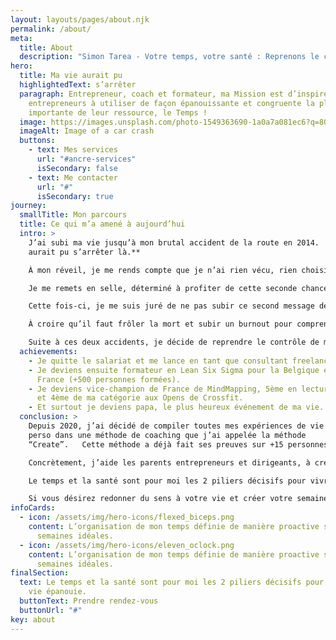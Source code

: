 ```yaml
---
layout: layouts/pages/about.njk
permalink: /about/
meta:
  title: About
  description: "Simon Tarea - Votre temps, votre santé : Reprenons le contrôle"
hero:
  title: Ma vie aurait pu
  highlightedText: s’arrêter
  paragraph: Entrepreneur, coach et formateur, ma Mission est d’inspirer les
    entrepreneurs à utiliser de façon épanouissante et congruente la plus
    importante de leur ressource, le Temps !
  image: https://images.unsplash.com/photo-1549363690-1a0a7a081ec6?q=80&w=3474&auto=format&fit=crop&ixlib=rb-4.0.3&ixid=M3wxMjA3fDB8MHxwaG90by1wYWdlfHx8fGVufDB8fHx8fA%3D%3D
  imageAlt: Image of a car crash
  buttons:
    - text: Mes services
      url: "#ancre-services"
      isSecondary: false
    - text: Me contacter
      url: "#"
      isSecondary: true
journey:
  smallTitle: Mon parcours
  title: Ce qui m’a amené à aujourd’hui
  intro: >
    J’ai subi ma vie jusqu’à mon brutal accident de la route en 2014.   **Ma vie
    aurait pu s’arrêter là.**

    À mon réveil, je me rends compte que je n’ai rien vécu, rien choisi. Pourtant, j’avais un salaire très confortable en tant que consultant. Je n’étais pas le plus à plaindre mais je n’étais pas épanoui.

    Je me remets en selle, déterminé à profiter de cette seconde chance pour donner un élan à ma carrière. J’enchaîne alors les missions et les projets. Mais début 2015, la vie me met au défi une nouvelle fois. Mon corps me lâche, épuisé. Je fais bel et bien un burnout.

    Cette fois-ci, je me suis juré de ne pas subir ce second message de la vie mais de prendre du recul et de me reconstruire vraiment à mon rythme.

    À croire qu’il faut frôler la mort et subir un burnout pour comprendre qu’on ne doit pas chercher à rajouter des années à notre vie mais de rajouter de la vie à nos années.

    Suite à ces deux accidents, je décide de reprendre le contrôle de ma vie :
  achievements:
    - Je quitte le salariat et me lance en tant que consultant freelance.
    - Je deviens ensuite formateur en Lean Six Sigma pour la Belgique et la
      France (+500 personnes formées).
    - Je deviens vice-champion de France de MindMapping, 5ème en lecture rapide
      et 4ème de ma catégorie aux Opens de Crossfit.
    - Et surtout je deviens papa, le plus heureux événement de ma vie.
  conclusion: >
    Depuis 2020, j’ai décidé de compiler toutes mes expériences de vie pro et
    perso dans une méthode de coaching que j’ai appelée la méthode
    “Create”.   Cette méthode a déjà fait ses preuves sur +15 personnes.

    Concrètement, j’aide les parents entrepreneurs et dirigeants, à créer de meilleures habitudes pour reprendre le contrôle de leur temps et de leur santé.

    Le temps et la santé sont pour moi les 2 piliers décisifs pour vivre une vie épanouie. La bonne nouvelle c’est qu'ils sont tous les 2 majoritairement sous notre contrôle.

    Si vous désirez redonner du sens à votre vie et créer votre semaine idéale pour mieux gérer votre temps et être en pleine forme, prenez rendez-vous avec moi :
infoCards:
  - icon: /assets/img/hero-icons/flexed_biceps.png
    content: L’organisation de mon temps définie de manière proactive sur la base de
      semaines idéales.
  - icon: /assets/img/hero-icons/eleven_oclock.png
    content: L’organisation de mon temps définie de manière proactive sur la base de
      semaines idéales.
finalSection:
  text: Le temps et la santé sont pour moi les 2 piliers décisifs pour vivre une
    vie épanouie.
  buttonText: Prendre rendez-vous
  buttonUrl: "#"
key: about
---
```

